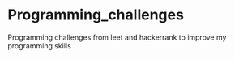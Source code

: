 # Programming_challenges
Programming challenges from leet and hackerrank to improve my programming skills
